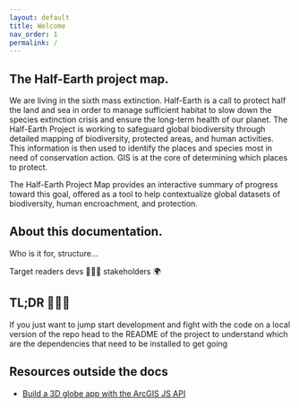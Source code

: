 ```yaml
---
layout: default
title: Welcome
nav_order: 1
permalink: /
---
```


## The Half-Earth project map.
We are living in the sixth mass extinction. Half-Earth is a call to protect half the land and sea in order to manage sufficient habitat to slow down the species extinction crisis and ensure the long-term health of our planet. The Half-Earth Project is working to safeguard global biodiversity through detailed mapping of biodiversity, protected areas, and human activities. This information is then used to identify the places and species most in need of conservation action. GIS is at the core of determining which places to protect.

The Half-Earth Project Map provides an interactive summary of progress toward this goal, offered as a tool to help contextualize global datasets of biodiversity, human encroachment, and protection. 

## About this documentation.
Who is it for, structure...

Target readers 
devs 👩🏽‍💻
stakeholders 🌍

## TL;DR 👩🏽‍💻
If you just want to jump start development and fight with the code on a local version of the repo head to the README of the project to understand which are the dependencies that need to be installed to get going 


## Resources outside the docs
- [Build a 3D globe app with the ArcGIS JS API](https://learn.arcgis.com/en/projects/build-a-3d-globe-app-with-the-arcgis-api-for-javascript/)